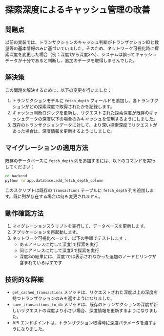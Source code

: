 # 探索深度によるキャッシュ管理の改善

## 問題点

以前の実装では、トランザクションのキャッシュ判断がトランザクションIDと数量等の基本情報のみに基づいていました。そのため、ネットワーク可視化時に探索深度を変更した場合（例：深度1から深度3へ）、システムは誤ってキャッシュデータが十分であると判断し、追加のデータを取得しませんでした。

## 解決策

この問題を解決するために、以下の変更を行いました：

1. トランザクションモデルに `fetch_depth` フィールドを追加し、各トランザクションがどの探索深度で取得されたかを記録します。
2. キャッシュ判断ロジックを更新し、リクエストされた探索深度が既存のキャッシュデータの深度以下の場合のみキャッシュを使用するようにしました。
3. 既存のトランザクションデータに対して、より深い探索深度でリクエストがあった場合は、深度情報を更新するようにしました。

## マイグレーションの適用方法

既存のデータベースに `fetch_depth` 列を追加するには、以下のコマンドを実行してください：

```bash
cd backend
python -m app.database.add_fetch_depth_column
```

このスクリプトは既存の `transactions` テーブルに `fetch_depth` 列を追加します。既に列が存在する場合は何も変更されません。

## 動作確認方法

1. マイグレーションスクリプトを実行して、データベースを更新します。
2. アプリケーションを再起動します。
3. ネットワーク可視化ページで、以下の手順でテストします：
   - あるアドレスに対して深度1で探索を実行
   - 同じアドレスに対して深度3で探索を実行
   - 深度3の結果には、深度1では表示されなかった追加のノードとリンクが含まれているはずです

## 技術的な詳細

- `get_cached_transactions` メソッドは、リクエストされた深度以上の深度を持つトランザクションのみを返すようになりました。
- `save_transactions_to_db` メソッドは、既存のトランザクションの深度が新しいリクエストの深度より小さい場合、深度情報を更新するようになりました。
- API エンドポイントは、トランザクション取得時に深度パラメータを渡すようになりました。
